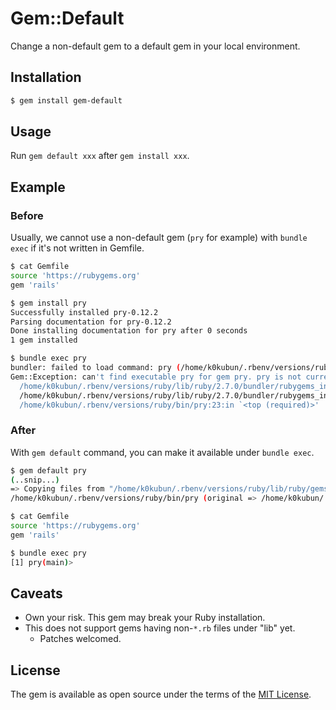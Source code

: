 # Gem::Default

Change a non-default gem to a default gem in your local environment.

## Installation

```bash
$ gem install gem-default
```

## Usage

Run `gem default xxx` after `gem install xxx`.

## Example

### Before

Usually, we cannot use a non-default gem (`pry` for example) with `bundle exec`
if it's not written in Gemfile.

```bash
$ cat Gemfile
source 'https://rubygems.org'
gem 'rails'

$ gem install pry
Successfully installed pry-0.12.2
Parsing documentation for pry-0.12.2
Done installing documentation for pry after 0 seconds
1 gem installed

$ bundle exec pry
bundler: failed to load command: pry (/home/k0kubun/.rbenv/versions/ruby/bin/pry)
Gem::Exception: can't find executable pry for gem pry. pry is not currently included in the bundle, perhaps you meant to add it to your Gemfile?
  /home/k0kubun/.rbenv/versions/ruby/lib/ruby/2.7.0/bundler/rubygems_integration.rb:378:in `block in replace_bin_path'
  /home/k0kubun/.rbenv/versions/ruby/lib/ruby/2.7.0/bundler/rubygems_integration.rb:406:in `block in replace_bin_path'
  /home/k0kubun/.rbenv/versions/ruby/bin/pry:23:in `<top (required)>'
```

### After

With `gem default` command, you can make it available under `bundle exec`.

```bash
$ gem default pry
(..snip...)
=> Copying files from "/home/k0kubun/.rbenv/versions/ruby/lib/ruby/gems/2.7.0/gems/pry-0.12.2/bin" to:
/home/k0kubun/.rbenv/versions/ruby/bin/pry (original => /home/k0kubun/.rbenv/versions/ruby/bin/pry.old)

$ cat Gemfile
source 'https://rubygems.org'
gem 'rails'

$ bundle exec pry
[1] pry(main)>
```

## Caveats

* Own your risk. This gem may break your Ruby installation.
* This does not support gems having non-`*.rb` files under "lib" yet.
  * Patches welcomed.

## License

The gem is available as open source under the terms of the [MIT License](https://opensource.org/licenses/MIT).
